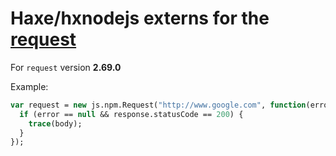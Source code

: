 # Haxe/hxnodejs externs for the [request](https://www.npmjs.com/package/request)

For `request` version **2.69.0**

Example:
```haxe
var request = new js.npm.Request("http://www.google.com", function(error, response, body) {
  if (error == null && response.statusCode == 200) {
    trace(body);
  }
});
```

